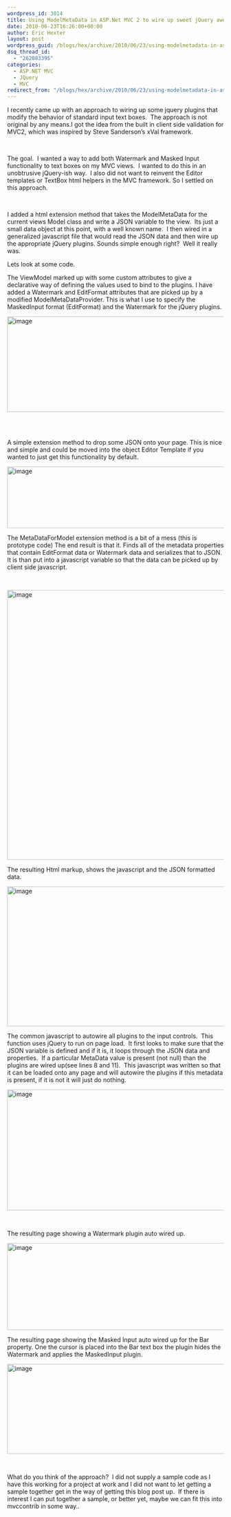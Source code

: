 ```yaml
---
wordpress_id: 3014
title: Using ModelMetaData in ASP.Net MVC 2 to wire up sweet jQuery awesomeness
date: 2010-06-23T16:26:00+00:00
author: Eric Hexter
layout: post
wordpress_guid: /blogs/hex/archive/2010/06/23/using-modelmetadata-in-asp-net-mvc-2-to-wire-up-sweet-jquery-awesomeness.aspx
dsq_thread_id:
  - "262083395"
categories:
  - ASP.NET MVC
  - JQuery
  - MVC
redirect_from: "/blogs/hex/archive/2010/06/23/using-modelmetadata-in-asp-net-mvc-2-to-wire-up-sweet-jquery-awesomeness.aspx/"
---
```

I recently came up with an approach to wiring up some jquery plugins that modify the behavior of standard input text boxes.&nbsp; The approach is not original by any means.I got the idea from the built in client side validation for MVC2, which was inspired by Steve Sanderson&#8217;s xVal framework.

&nbsp;

The goal.&nbsp; I wanted a way to add both Watermark and Masked Input functionality to text boxes on my MVC views.&nbsp; I wanted to do this in an unobtrusive jQuery-ish way.&nbsp; I also did not want to reinvent the Editor templates or TextBox html helpers in the MVC framework. So I settled on this approach.

&nbsp;

I added a html extension method that takes the ModelMetaData for the current views Model class and write a JSON variable to the view.&nbsp; Its just a small data object at this point, with a well known name.&nbsp; I then wired in a generalized javascript file that would read the JSON data and then wire up the appropriate jQuery plugins. Sounds simple enough right?&nbsp; Well it really was.

Lets look at some code.

The ViewModel marked up with some custom attributes to give a declarative way of defining the values used to bind to the plugins. I have added a Watermark and EditFormat attributes that are picked up by a modified ModelMetaDataProvider. This is what I use to specify the MaskedInput format (EditFormat) and the Watermark for the jQuery plugins.

[<img height="222" width="1028" src="//lostechies.com/erichexter/files/2011/03/image_thumb_586513C2.png" alt="image" border="0" style="border-right-width: 0px;border-top-width: 0px;border-bottom-width: 0px;border-left-width: 0px" />](//lostechies.com/erichexter/files/2011/03/image_0796FF5A.png)&nbsp; 

&nbsp;

A simple extension method to drop some JSON onto your page. This is nice and simple and could be moved into the object Editor Template if you wanted to just get this functionality by default.

[<img height="143" width="1028" src="//lostechies.com/erichexter/files/2011/03/image_thumb_1AA80639.png" alt="image" border="0" style="border-right-width: 0px;border-top-width: 0px;border-bottom-width: 0px;border-left-width: 0px" />](//lostechies.com/erichexter/files/2011/03/image_50F92E48.png) 

The MetaDataForModel extension method is a bit of a mess (this is prototype code) The end result is that it. Finds all of the metadata properties that contain EditFormat data or Watermark data and serializes that to JSON. It is than put into a javascript variable so that the data can be picked up by client side javascript.

&nbsp;

[<img height="627" width="1028" src="//lostechies.com/erichexter/files/2011/03/image_thumb_45BC2BD9.png" alt="image" border="0" style="border-right-width: 0px;border-top-width: 0px;border-bottom-width: 0px;border-left-width: 0px" />](//lostechies.com/erichexter/files/2011/03/image_5C1292C5.png)

The resulting Html markup, shows the javascript and the JSON formatted data.

[<img height="325" width="1028" src="//lostechies.com/erichexter/files/2011/03/image_thumb_567BAE89.png" alt="image" border="0" style="border-right-width: 0px;border-top-width: 0px;border-bottom-width: 0px;border-left-width: 0px" />](//lostechies.com/erichexter/files/2011/03/image_026C4E13.png) 

The common javascript to autowire all plugins to the input controls.&nbsp; This function uses jQuery to run on page load.&nbsp; It first looks to make sure that the JSON variable is defined and if it is, it loops through the JSON data and properties.&nbsp; If a particular MetaData value is present (not null) than the plugins are wired up(see lines 8 and 11).&nbsp; This javascript was written so that it can be loaded onto any page and will autowire the plugins if this metadata is present, if it is not it will just do nothing.&nbsp; 

[<img height="281" width="1028" src="//lostechies.com/erichexter/files/2011/03/image_thumb_428E2DC1.png" alt="image" border="0" style="border-right-width: 0px;border-top-width: 0px;border-bottom-width: 0px;border-left-width: 0px" />](//lostechies.com/erichexter/files/2011/03/image_35C3FD70.png)

&nbsp;

The resulting page showing a Watermark plugin auto wired up.

[<img height="202" width="644" src="//lostechies.com/erichexter/files/2011/03/image_thumb_55029044.png" alt="image" border="0" style="border-right-width: 0px;border-top-width: 0px;border-bottom-width: 0px;border-left-width: 0px" />](//lostechies.com/erichexter/files/2011/03/image_60984D83.png) 

The resulting page showing the Masked Input auto wired up for the Bar property. One the cursor is placed into the Bar text box the plugin hides the Watermark and applies the MaskedInput plugin.

[<img height="209" width="644" src="//lostechies.com/erichexter/files/2011/03/image_thumb_181DE8A5.png" alt="image" border="0" style="border-right-width: 0px;border-top-width: 0px;border-bottom-width: 0px;border-left-width: 0px" />](//lostechies.com/erichexter/files/2011/03/image_7E2A2882.png)

&nbsp;

What do you think of the approach?&nbsp; I did not supply a sample code as I have this working for a project at work and I did not want to let getting a sample together get in the way of getting this blog post up.&nbsp; If there is interest I can put together a sample, or better yet, maybe we can fit this into mvccontrib in some way..